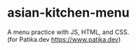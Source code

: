 # asian-kitchen-menu
A menu practice with JS, HTML, and CSS. \
(for Patika.dev https://www.patika.dev)
